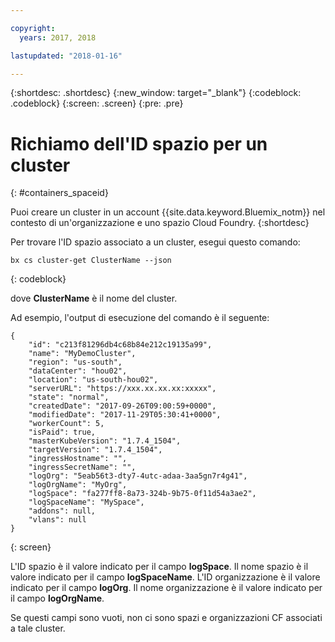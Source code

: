 ```yaml
---

copyright:
  years: 2017, 2018

lastupdated: "2018-01-16"

---
```


{:shortdesc: .shortdesc}
{:new_window: target="_blank"}
{:codeblock: .codeblock}
{:screen: .screen}
{:pre: .pre}


# Richiamo dell'ID spazio per un cluster
{: #containers_spaceid}

Puoi creare un cluster in un account {{site.data.keyword.Bluemix_notm}} nel contesto di un'organizzazione e uno spazio Cloud Foundry. 
{:shortdesc}

Per trovare l'ID spazio associato a un cluster, esegui questo comando:

```
bx cs cluster-get ClusterName --json
```
{: codeblock}

dove **ClusterName** è il nome del cluster.


Ad esempio, l'output di esecuzione del comando è il seguente:

```
{
    "id": "c213f81296db4c68b84e212c19135a99",
    "name": "MyDemoCluster",
    "region": "us-south",
    "dataCenter": "hou02",
    "location": "us-south-hou02",
    "serverURL": "https://xxx.xx.xx.xx:xxxxx",
    "state": "normal",
    "createdDate": "2017-09-26T09:00:59+0000",
    "modifiedDate": "2017-11-29T05:30:41+0000",
    "workerCount": 5,
    "isPaid": true,
    "masterKubeVersion": "1.7.4_1504",
    "targetVersion": "1.7.4_1504",
    "ingressHostname": "",
    "ingressSecretName": "",
    "logOrg": "5eab56t3-dty7-4utc-adaa-3aa5gn7r4g41",
    "logOrgName": "MyOrg",
    "logSpace": "fa277ff8-8a73-324b-9b75-0f11d54a3ae2",
    "logSpaceName": "MySpace",
    "addons": null,
    "vlans": null
}
```
{: screen}

L'ID spazio è il valore indicato per il campo **logSpace**.
Il nome spazio è il valore indicato per il campo **logSpaceName**.
L'ID organizzazione è il valore indicato per il campo **logOrg**.
Il nome organizzazione è il valore indicato per il campo **logOrgName**.

Se questi campi sono vuoti, non ci sono spazi e organizzazioni CF associati a tale cluster.



